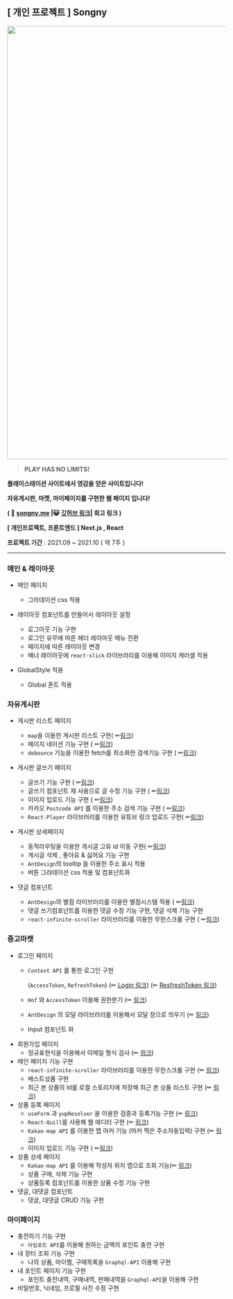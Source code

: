## [ 개인 프로젝트 ] Songny



<p align="center">
  <img width="1000" src="https://user-images.githubusercontent.com/88178866/143570324-d33bf372-05d3-462f-b65d-b50838bf8ae0.PNG">
</p>

> **PLAY HAS NO LIMITS!**
> 

**플레이스테이션 사이트에서 영감을 얻은 사이트입니다!**

**자유게시판, 마켓, 마이페이지를 구현한 웹 페이지 입니다!**

**( 📎 [songny.me](https://songny.me) |😺  [깃허브 링크](https://github.com/SongNoin/codecamp-03/tree/master/freeboard_frontend)|  회고 링크 )**

**[ 개인프로젝트, 프론트엔드 ] Next.js , React** 

**프로젝트 기간** : 2021.09 ~ 2021.10 ( 약 7주 )

---

### 메인 & 레이아웃

- 메인 페이지
    - 그라데이션 css 적용
    
- 레이아웃 컴포넌트를 만들어서 레이아웃 설정
    - 로그아웃 기능 구현
    - 로그인 유무에 따른 헤더 레이아웃 메뉴 전환
    - 페이지에 따른 레이아웃 변경
    - 배너 레이아웃에 `react-slick` 라이브러리를 이용해 이미지 캐러셀 적용
    
- GlobalStyle 적용
    - Global 폰트 적용

### **자유게시판**

- 게시판 리스트 페이지
    - `map`을 이용한 게시판 리스트 구현( ✏[링크](https://velog.io/@as5427072/210907-%EC%BD%94%EB%93%9C%EC%BA%A0%ED%94%84-7%EC%9D%BC%EC%B0%A8))
    - 페이지 네이션 기능 구현 ( ✏[링크](https://velog.io/@as5427072/210918-%EC%BD%94%EB%93%9C%EC%BA%A0%ED%94%84-14%EC%9D%BC%EC%B0%A8))
    - `debounce` 기능을 이용한 fetch를 최소화한 검색기능 구현 ( ✏[링크](https://velog.io/@as5427072/210930-%EC%BD%94%EB%93%9C%EC%BA%A0%ED%94%84-21%EC%9D%BC%EC%B0%A8))
    
- 게시판 글쓰기 페이지
    - 글쓰기 기능 구현 ( ✏[링크](https://velog.io/@as5427072/210902-%EC%BD%94%EB%93%9C%EC%BA%A0%ED%94%84-4%EC%9D%BC%EC%B0%A8))
    - 글쓰기 컴포넌트 재 사용으로 글 수정 기능 구현 ( ✏[링크](https://velog.io/@as5427072/210908-%EC%BD%94%EB%93%9C%EC%BA%A0%ED%94%84-8%EC%9D%BC%EC%B0%A8))
    - 이미지 업로드 기능 구현 ( ✏[링크](https://velog.io/@as5427072/210930-%EC%BD%94%EB%93%9C%EC%BA%A0%ED%94%84-1920%EC%9D%BC%EC%B0%A8))
    - 카카오 `Postcode API`  를 이용한 주소 검색 기능 구현 ( ✏[링크](https://velog.io/@as5427072/210914-%EC%BD%94%EB%93%9C%EC%BA%A0%ED%94%84-12%EC%9D%BC%EC%B0%A8))
    - `React-Player` 라이브러리를 이용한 유튜브 링크 업로드 구현( ✏[링크](https://velog.io/@as5427072/210913-%EC%BD%94%EB%93%9C%EC%BA%A0%ED%94%84-11%EC%9D%BC%EC%B0%A8))
    
- 게시판 상세페이지
    - 동적라우팅을 이용한 게시글 고유 id 이동 구현( ✏[링크](https://velog.io/@as5427072/210903-%EC%BD%94%EB%93%9C%EC%BA%A0%ED%94%84-5%EC%9D%BC%EC%B0%A8))
    - 게시글 삭제 , 좋아요 & 싫어요 기능 구현
    - `AntDesign`의 tooltip 을 이용한 주소 표시 적용
    - 버튼 그라데이션 css 적용 및 컴포넌트화
    
- 댓글 컴포넌트
    - `AntDesign`의 별점 라이브러리를 이용한 별점시스템 적용 ( ✏[링크](https://velog.io/@as5427072/210913-%EC%BD%94%EB%93%9C%EC%BA%A0%ED%94%84-11%EC%9D%BC%EC%B0%A8))
    - 댓글 쓰기컴포넌트를 이용한 댓글 수정 기능 구현, 댓글 삭제 기능 구현
    - `react-infinite-scroller` 라이브러리를 이용한 무한스크롤 구현 ( ✏[링크](https://velog.io/@as5427072/210919-%EC%BD%94%EB%93%9C%EC%BA%A0%ED%94%84-15%EC%9D%BC%EC%B0%A8))
    

### **중고마켓**

- 로그인 페이지
    - `Context API` 를 통한 로그인 구현
        
        (`AccessToken`, `RefreshToken`) (✏ [Login 링크](https://velog.io/@as5427072/211005-%EC%BD%94%EB%93%9C%EC%BA%A0%ED%94%84-23%EC%9D%BC%EC%B0%A8)) (✏ [ResfreshToken 링크](https://velog.io/@as5427072/211019-%EC%BD%94%EB%93%9C%EC%BA%A0%ED%94%84-32%EC%9D%BC%EC%B0%A8))
        
    - `Hof` 와 `AccessToken` 이용해 권한분기 (✏ [링크](https://velog.io/@as5427072/211006-%EC%BD%94%EB%93%9C%EC%BA%A0%ED%94%84-24%EC%9D%BC%EC%B0%A8))
    - `AntDesign` 의 모달 라이브러리를 이용해서 모달 창으로 띄우기 (✏ [링크](https://velog.io/@as5427072/211001-%EC%BD%94%EB%93%9C%EC%BA%A0%ED%94%84-22%EC%9D%BC%EC%B0%A8))
    - Input 컴포넌트 화
- 회원가입 페이지
    - 정규표현식을 이용해서 이메일 형식 검사 (✏ [링크](https://velog.io/@as5427072/211001-%EC%BD%94%EB%93%9C%EC%BA%A0%ED%94%84-22%EC%9D%BC%EC%B0%A8))
- 메인 페이지 기능 구현
    - `react-infinite-scroller` 라이브러리를 이용한 무한스크롤 구현 (✏ [링크](https://velog.io/@as5427072/210919-%EC%BD%94%EB%93%9C%EC%BA%A0%ED%94%84-15%EC%9D%BC%EC%B0%A8))
    - 베스트상품 구현
    - 최근 본 상품의 Id를 로컬 스토리지에 저장해 최근 본 상품 리스트 구현 (✏ [링크](https://velog.io/@as5427072/211012-%EC%BD%94%EB%93%9C%EC%BA%A0%ED%94%84-27%EC%9D%BC%EC%B0%A8))
- 상품 등록 페이지
    - `useForm` 과 `yupResolver` 을 이용한 검증과 등록기능 구현 (✏ [링크](https://velog.io/@as5427072/211007-%EC%BD%94%EB%93%9C%EC%BA%A0%ED%94%84-25%EC%9D%BC%EC%B0%A8))
    - `React-Quill`를 사용해 웹 에디터 구현 (✏ [링크](https://velog.io/@as5427072/211013-%EC%BD%94%EB%93%9C%EC%BA%A0%ED%94%84-28%EC%9D%BC%EC%B0%A8))
    - `Kakao-map API` 를 이용한 맵 마커 기능 (마커 찍은 주소자동입력) 구현 (✏ [링크](https://velog.io/@as5427072/211014-%EC%BD%94%EB%93%9C%EC%BA%A0%ED%94%84-29%EC%9D%BC%EC%B0%A8))
    - 이미지 업로드 기능 구현 ( ✏[링크](https://velog.io/@as5427072/210930-%EC%BD%94%EB%93%9C%EC%BA%A0%ED%94%84-1920%EC%9D%BC%EC%B0%A8))
- 상품 상세 페이지
    - `Kakao-map API` 를 이용해 작성자 위치 맵으로 조회 기능(✏ [링크](https://velog.io/@as5427072/211014-%EC%BD%94%EB%93%9C%EC%BA%A0%ED%94%84-29%EC%9D%BC%EC%B0%A8))
    - 상품 구매, 삭제 기능 구현
    - 상품등록 컴포넌트를 이용한 상품 수정 기능 구현
- 댓글, 대댓글 컴포넌트
    - 댓글, 대댓글 CRUD 기능 구현
    

### 마이페이지

- 충전하기 기능 구현
    - `아임포트 API`를 이용해 원하는 금액의 포인트 충전 구현
- 내 장터 조회 기능 구현
    - 나의 상품, 마이찜, 구매목록을 `Graphql-API` 이용해 구현
- 내 포인트 페이지 기능 구현
    - 포인트 충전내역, 구매내역, 판매내역을 `Graphql-API`을 이용해 구현
- 비밀번호,  닉네임, 프로필 사진 수정 구현
